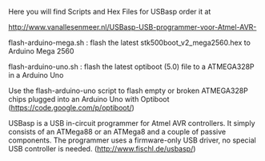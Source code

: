 
Here you will find Scripts and Hex Files for USBasp order it at 

http://www.vanallesenmeer.nl/USBasp-USB-programmer-voor-Atmel-AVR-

flash-arduino-mega.sh : flash the latest stk500boot_v2_mega2560.hex to Arduino Mega 2560

flash-arduino-uno.sh : flash the latest optiboot (5.0) file to a ATMEGA328P in a Arduino Uno

Use the flash-arduino-uno script to flash empty or broken ATMEGA328P chips plugged into an Arduino Uno with Optiboot (https://code.google.com/p/optiboot/)

USBasp is a USB in-circuit programmer for Atmel AVR controllers. It simply consists of an ATMega88 or an ATMega8 and a couple of passive components. The programmer uses a firmware-only USB driver, no special USB controller is needed.
(http://www.fischl.de/usbasp/)